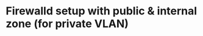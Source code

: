 Firewalld setup with public & internal zone (for private VLAN)
==============================================================

